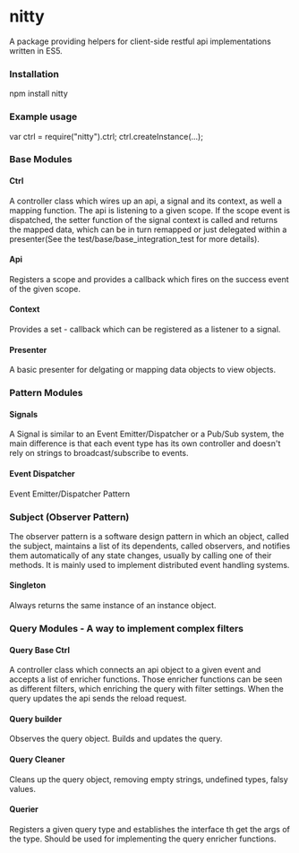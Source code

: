 # nitty
A package providing helpers for client-side restful api implementations written in ES5.

### Installation
npm install nitty

### Example usage

var ctrl = require("nitty").ctrl; ctrl.createInstance(...);


### Base Modules

#### Ctrl

A controller class which wires up an api, a signal and its context, as well a mapping function.
The api is listening to a given scope. If the scope event is dispatched, the setter function of the 
signal context is called and returns the mapped data, which can be in turn remapped or
just delegated within a presenter(See the test/base/base_integration_test for more details).

#### Api
Registers a scope and provides a callback which fires on the success event of the given scope.

#### Context
Provides a set - callback which can be registered as a listener to a signal. 

#### Presenter
A basic presenter for delgating or mapping data objects to view objects.

### Pattern Modules

#### Signals
A Signal is similar to an Event Emitter/Dispatcher or a Pub/Sub system,
the main difference is that each event type has its own controller and 
doesn't rely on strings to broadcast/subscribe to events.

#### Event Dispatcher
Event Emitter/Dispatcher Pattern

### Subject (Observer Pattern)
The observer pattern is a software design pattern in which an object,
called the subject, maintains a list of its dependents, called observers,
and notifies them automatically of any state changes, usually by calling
one of their methods. It is mainly used to implement distributed event handling systems.

#### Singleton
Always returns the same instance of an instance object.

### Query Modules - A way to implement complex filters

#### Query Base Ctrl
A controller class which connects an api object to a given event and accepts a list of enricher functions.
Those enricher functions can be seen as different filters, which enriching the query with filter settings.
When the query updates the api sends the reload request.

#### Query builder
Observes the query object. Builds and updates the query. 

#### Query Cleaner
Cleans up the query object, removing empty strings, undefined types, falsy values. 

#### Querier
Registers a given query type and establishes the interface th get the args of the type. 
Should be used for implementing the query enricher functions. 
